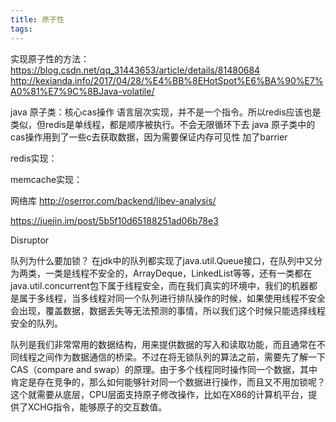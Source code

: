 ```yaml
---
title: 原子性
tags:
---
```


实现原子性的方法：
https://blog.csdn.net/qq_31443653/article/details/81480684
http://kexianda.info/2017/04/28/%E4%BB%8EHotSpot%E6%BA%90%E7%A0%81%E7%9C%8BJava-volatile/

java 原子类：核心cas操作 语言层次实现，并不是一个指令。所以redis应该也是类似，但redis是单线程，都是顺序被执行。不会无限循环下去
java 原子类中的cas操作用到了一些c去获取数据，因为需要保证内存可见性 加了barrier

redis实现：

memcache实现：


网络库
http://oserror.com/backend/libev-analysis/


https://juejin.im/post/5b5f10d65188251ad06b78e3

Disruptor

队列为什么要加锁？
在jdk中的队列都实现了java.util.Queue接口，在队列中又分为两类，一类是线程不安全的，ArrayDeque，LinkedList等等，还有一类都在java.util.concurrent包下属于线程安全，而在我们真实的环境中，我们的机器都是属于多线程，当多线程对同一个队列进行排队操作的时候，如果使用线程不安全会出现，覆盖数据，数据丢失等无法预测的事情，所以我们这个时候只能选择线程安全的队列。


队列是我们非常常用的数据结构，用来提供数据的写入和读取功能，而且通常在不同线程之间作为数据通信的桥梁。不过在将无锁队列的算法之前，需要先了解一下CAS（compare and swap）的原理。由于多个线程同时操作同一个数据，其中肯定是存在竞争的，那么如何能够针对同一个数据进行操作，而且又不用加锁呢？ 这个就需要从底层，CPU层面支持原子修改操作，比如在X86的计算机平台，提供了XCHG指令，能够原子的交互数值。






